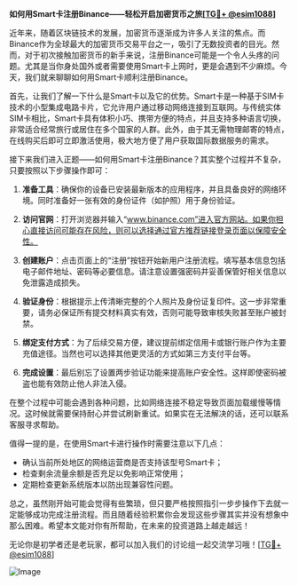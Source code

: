 **如何用Smart卡注册Binance——轻松开启加密货币之旅[[TG💪+ @esim1088](https://t.me/s/esim1088)]**

近年来，随着区块链技术的发展，加密货币逐渐成为许多人关注的焦点。而Binance作为全球最大的加密货币交易平台之一，吸引了无数投资者的目光。然而，对于初次接触加密货币的新手来说，注册Binance可能是一个令人头疼的问题。尤其是当你身处国外或者需要使用Smart卡上网时，更是会遇到不少麻烦。今天，我们就来聊聊如何用Smart卡顺利注册Binance。

首先，让我们了解一下什么是Smart卡以及它的优势。Smart卡是一种基于SIM卡技术的小型集成电路卡片，它允许用户通过移动网络连接到互联网。与传统实体SIM卡相比，Smart卡具有体积小巧、携带方便的特点，并且支持多种语言切换，非常适合经常旅行或居住在多个国家的人群。此外，由于其无需物理邮寄的特点，在线购买后即可立即激活使用，极大地方便了用户获取国际数据服务的需求。

接下来我们进入正题——如何用Smart卡注册Binance？其实整个过程并不复杂，只要按照以下步骤操作即可：

1. **准备工具**：确保你的设备已安装最新版本的应用程序，并且具备良好的网络环境。同时准备好一张有效的身份证件（如护照）用于身份验证。
   
2. **访问官网**：打开浏览器并输入“www.binance.com”进入官方网站。如果你担心直接访问可能存在风险，则可以选择通过官方推荐链接登录页面以保障安全性。

3. **创建账户**：点击页面上的“注册”按钮开始新用户注册流程。填写基本信息包括电子邮件地址、密码等必要信息。请注意设置强密码并妥善保管好相关信息以免泄露造成损失。

4. **验证身份**：根据提示上传清晰完整的个人照片及身份证复印件。这一步非常重要，请务必保证所有提交材料真实有效，否则可能导致审核失败甚至账户被封禁。

5. **绑定支付方式**：为了后续交易方便，建议提前绑定信用卡或银行账户作为主要充值途径。当然也可以选择其他更灵活的方式如第三方支付平台等。

6. **完成设置**：最后别忘了设置两步验证功能来提高账户安全性。这样即使密码被盗也能有效防止他人非法入侵。

在整个过程中可能会遇到各种问题，比如网络连接不稳定导致页面加载缓慢等情况。这时候就需要保持耐心并尝试刷新重试。如果实在无法解决的话，还可以联系客服寻求帮助。

值得一提的是，在使用Smart卡进行操作时需要注意以下几点：
- 确认当前所处地区的网络运营商是否支持该型号Smart卡；
- 检查剩余流量余额是否充足以免影响正常使用；
- 定期检查更新系统版本以防出现兼容性问题。

总之，虽然刚开始可能会觉得有些繁琐，但只要严格按照指引一步步操作下去就一定能够成功完成注册流程。而且随着经验积累你会发现这些步骤其实并没有想象中那么困难。希望本文能对你有所帮助，在未来的投资道路上越走越远！

无论你是初学者还是老玩家，都可以加入我们的讨论组一起交流学习哦！[[TG💪+ @esim1088](https://t.me/s/esim1088)] 

![Image](https://i.postimg.cc/4NQfJmqS/Snipaste-2025-05-13-00-14-12.png)